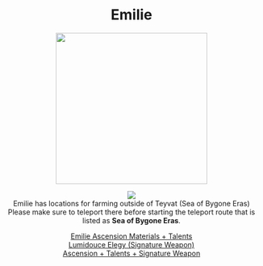 <body>
  <div align="center">
    <h1> Emilie </h1>
<img src="https://i.imgur.com/l8zMq8k.png" width=300>
<p></p>
<img src="https://i.imgur.com/xIHB3vS.png"><br>
    Emilie has locations for farming outside of Teyvat (Sea of Bygone Eras)<br>
    Please make sure to teleport there before starting the teleport route that is listed as <b>Sea of Bygone Eras</b>.<br>
<p></p>
<a href="https://github.com/lihgrandini/characterstp/blob/main/Characters/Emilie/Emilie.rar">Emilie Ascension Materials + Talents</a><br>
<a href="https://github.com/lihgrandini/characterstp/blob/main/Characters/Emilie/Lumidouce%20Elegy.rar">Lumidouce Elegy (Signature Weapon)</a><br>
<a href="https://github.com/lihgrandini/characterstp/blob/main/Characters/Emilie/Emilie%20Full.rar">Ascension + Talents + Signature Weapon</a>
  
  </div>
</body>
